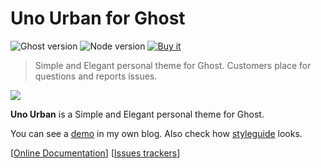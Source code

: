 # Uno Urban for Ghost

![Ghost version](https://img.shields.io/badge/Ghost-0.10.x-brightgreen.svg?style=flat-square) ![Node version](https://img.shields.io/badge/node-^4.2.0-yellow.svg?style=flat-square) [![Buy it](https://img.shields.io/badge/buy-5$-ff69b4.svg?style=flat-square)](https://sellfy.com/p/G5kK)

> Simple and Elegant personal theme for Ghost.
> Customers place for questions and reports issues.

[<img src="https://i.imgur.com/AtTXdHk.jpg">](https://sellfy.com/p/G5kK)

**Uno Urban** is a Simple and Elegant personal theme for Ghost.

You can see a [demo](https://kikobeats.com) in my own blog. Also check how [styleguide](https://kikobeats.com/styleguide) looks.

[[Online Documentation](https://kikobeats.github.io/uno-urban)] [[Issues trackers](https://github.com/Kikobeats/uno-urban/issues)]
